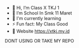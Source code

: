 - 👋 Hi, I’m Class X TKJ 1
- 👀 I’m School In Smk 11 Maret
- 🌱 I'm currently learning
- ⚡ Fun fact: My Class Good
- 📄 Website https://xtkj.my.id

DONT USING OR TAKE MY REPO
